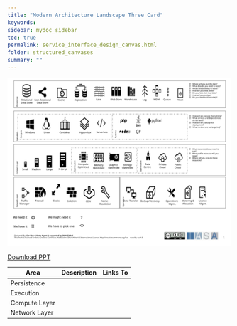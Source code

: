 ```yaml
---
title: "Modern Architecture Landscape Three Card"
keywords: 
sidebar: mydoc_sidebar
toc: true
permalink: service_interface_design_canvas.html
folder: structured_canvases
summary: ""
---
```



![image001](media/modern_architecture_landscape_three_card001.svg)

[Download PPT](media/ppt/modern_architecture_landscape_three_card.ppt)

| Area | Description | Links To |
| --- | --- | --- |
| Persistence |   |   |
| Execution |   |   |
| Compute Layer |   |   |
| Network Layer |   |   |

